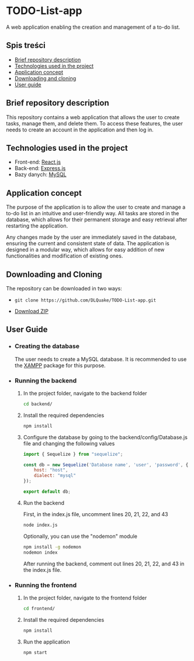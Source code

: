 # TODO-List-app

A web application enabling the creation and management of a to-do list.

## Spis treści
 * [Brief repository description](#brief-repository-description)
 * [Technologies used in the project](#technologies-used-in-the-project)
 * [Application concept](#application-concept)
 * [Downloading and cloning](#downloading-and-cloning)
 * [User guide](#user-guide)

## Brief repository description
This repository contains a web application that allows the user to create tasks, manage them, and delete them. To access these features, the user needs to create an account in the application and then log in.

## Technologies used in the project

- Front-end: [React.js](https://reactjs.org/)
- Back-end: [Express.js](http://expressjs.com/)
- Bazy danych: [MySQL](https://www.mysql.com/)

## Application concept
The purpose of the application is to allow the user to create and manage a to-do list in an intuitive and user-friendly way. All tasks are stored in the database, which allows for their permanent storage and easy retrieval after restarting the application.

Any changes made by the user are immediately saved in the database, ensuring the current and consistent state of data. The application is designed in a modular way, which allows for easy addition of new functionalities and modification of existing ones.

## Downloading and Cloning
The repository can be downloaded in two ways:

* ```
  git clone https://github.com/DLQuake/TODO-List-app.git
  ```
* [Download ZIP](https://github.com/DLQuake/TODO-List-app/archive/refs/heads/main.zip)

## User Guide

- ### Creating the database
    The user needs to create a MySQL database. It is recommended to use the [XAMPP](https://www.apachefriends.org/) package for this purpose.

- ### Running the backend
    1. In the project folder, navigate to the backend folder

        ```bash
        cd backend/
        ```

    2. Install the required dependencies

        ```bash
        npm install
        ```

    3. Configure the database by going to the backend/config/Database.js file and changing the following values

        ```javascript
        import { Sequelize } from "sequelize";

        const db = new Sequelize('Database name', 'user', 'password', {
            host: "host",
            dialect: "mysql"
        });

        export default db;
        ```

    4. Run the backend

        First, in the index.js file, uncomment lines 20, 21, 22, and 43

        ```bash
        node index.js
        ```

        Optionally, you can use the "nodemon" module

        ```bash
        npm install -g nodemon
        nodemon index
        ```

        After running the backend, comment out lines 20, 21, 22, and 43 in the index.js file.


- ### Running the frontend

    1. In the project folder, navigate to the frontend folder

        ```bash
        cd frontend/
        ```
    2. Install the required dependencies

        ```bash
        npm install
        ```

    3. Run the application

        ```bash
        npm start
        ```